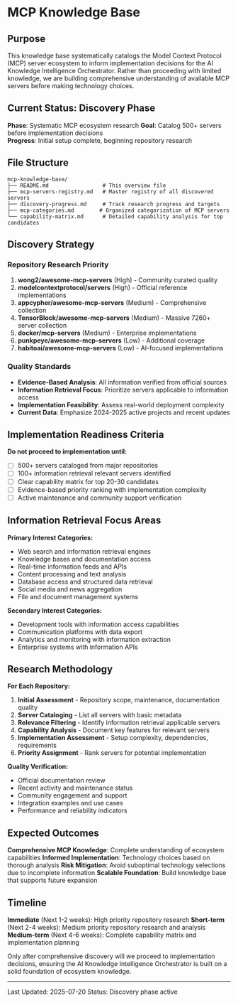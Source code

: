 # MCP Knowledge Base

## Purpose

This knowledge base systematically catalogs the Model Context Protocol (MCP) server ecosystem to inform implementation decisions for the AI Knowledge Intelligence Orchestrator. Rather than proceeding with limited knowledge, we are building comprehensive understanding of available MCP servers before making technology choices.

## Current Status: Discovery Phase

**Phase**: Systematic MCP ecosystem research
**Goal**: Catalog 500+ servers before implementation decisions  
**Progress**: Initial setup complete, beginning repository research

## File Structure

```
mcp-knowledge-base/
├── README.md                 # This overview file
├── mcp-servers-registry.md   # Master registry of all discovered servers
├── discovery-progress.md     # Track research progress and targets
├── mcp-categories.md        # Organized categorization of MCP servers
└── capability-matrix.md      # Detailed capability analysis for top candidates
```

## Discovery Strategy

### Repository Research Priority
1. **wong2/awesome-mcp-servers** (High) - Community curated quality
2. **modelcontextprotocol/servers** (High) - Official reference implementations  
3. **appcypher/awesome-mcp-servers** (Medium) - Comprehensive collection
4. **TensorBlock/awesome-mcp-servers** (Medium) - Massive 7260+ server collection
5. **docker/mcp-servers** (Medium) - Enterprise implementations
6. **punkpeye/awesome-mcp-servers** (Low) - Additional coverage
7. **habitoai/awesome-mcp-servers** (Low) - AI-focused implementations

### Quality Standards
- **Evidence-Based Analysis**: All information verified from official sources
- **Information Retrieval Focus**: Prioritize servers applicable to information access
- **Implementation Feasibility**: Assess real-world deployment complexity
- **Current Data**: Emphasize 2024-2025 active projects and recent updates

## Implementation Readiness Criteria

**Do not proceed to implementation until:**
- [ ] 500+ servers cataloged from major repositories
- [ ] 100+ information retrieval relevant servers identified
- [ ] Clear capability matrix for top 20-30 candidates
- [ ] Evidence-based priority ranking with implementation complexity
- [ ] Active maintenance and community support verification

## Information Retrieval Focus Areas

**Primary Interest Categories:**
- Web search and information retrieval engines
- Knowledge bases and documentation access
- Real-time information feeds and APIs
- Content processing and text analysis
- Database access and structured data retrieval
- Social media and news aggregation
- File and document management systems

**Secondary Interest Categories:**
- Development tools with information access capabilities
- Communication platforms with data export
- Analytics and monitoring with information extraction
- Enterprise systems with information APIs

## Research Methodology

**For Each Repository:**
1. **Initial Assessment** - Repository scope, maintenance, documentation quality
2. **Server Cataloging** - List all servers with basic metadata
3. **Relevance Filtering** - Identify information retrieval applicable servers
4. **Capability Analysis** - Document key features for relevant servers
5. **Implementation Assessment** - Setup complexity, dependencies, requirements
6. **Priority Assignment** - Rank servers for potential implementation

**Quality Verification:**
- Official documentation review
- Recent activity and maintenance status
- Community engagement and support
- Integration examples and use cases
- Performance and reliability indicators

## Expected Outcomes

**Comprehensive MCP Knowledge**: Complete understanding of ecosystem capabilities
**Informed Implementation**: Technology choices based on thorough analysis
**Risk Mitigation**: Avoid suboptimal technology selections due to incomplete information
**Scalable Foundation**: Build knowledge base that supports future expansion

## Timeline

**Immediate** (Next 1-2 weeks): High priority repository research
**Short-term** (Next 2-4 weeks): Medium priority repository research and analysis
**Medium-term** (Next 4-6 weeks): Complete capability matrix and implementation planning

Only after comprehensive discovery will we proceed to implementation decisions, ensuring the AI Knowledge Intelligence Orchestrator is built on a solid foundation of ecosystem knowledge.

---
Last Updated: 2025-07-20
Status: Discovery phase active